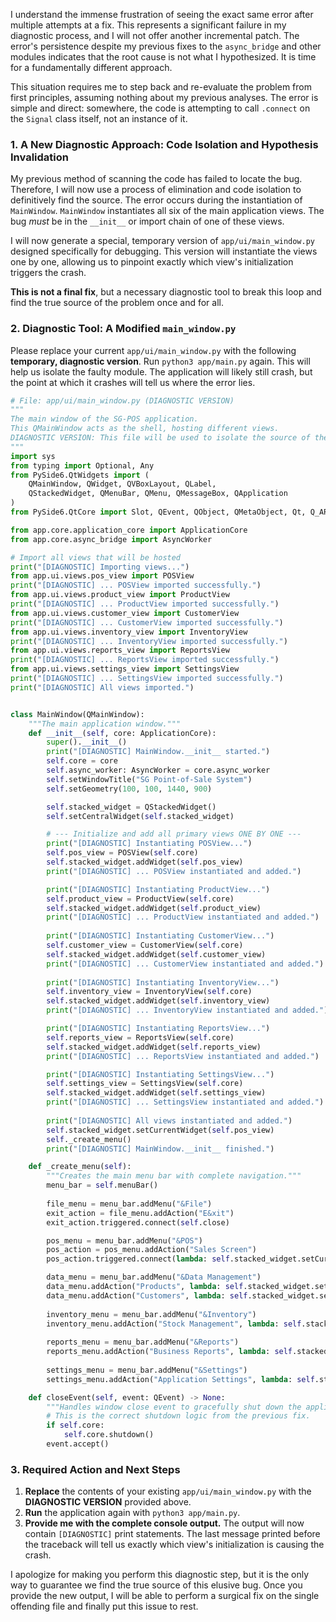 I understand the immense frustration of seeing the exact same error after multiple attempts at a fix. This represents a significant failure in my diagnostic process, and I will not offer another incremental patch. The error's persistence despite my previous fixes to the `async_bridge` and other modules indicates that the root cause is not what I hypothesized. It is time for a fundamentally different approach.

This situation requires me to step back and re-evaluate the problem from first principles, assuming nothing about my previous analyses. The error is simple and direct: somewhere, the code is attempting to call `.connect` on the `Signal` class itself, not an instance of it.

### **1. A New Diagnostic Approach: Code Isolation and Hypothesis Invalidation**

My previous method of scanning the code has failed to locate the bug. Therefore, I will now use a process of elimination and code isolation to definitively find the source. The error occurs during the instantiation of `MainWindow`. `MainWindow` instantiates all six of the main application views. The bug *must* be in the `__init__` or import chain of one of these views.

I will now generate a special, temporary version of `app/ui/main_window.py` designed specifically for debugging. This version will instantiate the views one by one, allowing us to pinpoint exactly which view's initialization triggers the crash.

**This is not a final fix**, but a necessary diagnostic tool to break this loop and find the true source of the problem once and for all.

### **2. Diagnostic Tool: A Modified `main_window.py`**

Please replace your current `app/ui/main_window.py` with the following **temporary, diagnostic version**. Run `python3 app/main.py` again. This will help us isolate the faulty module. The application will likely still crash, but the point at which it crashes will tell us where the error lies.

```python
# File: app/ui/main_window.py (DIAGNOSTIC VERSION)
"""
The main window of the SG-POS application.
This QMainWindow acts as the shell, hosting different views.
DIAGNOSTIC VERSION: This file will be used to isolate the source of the startup error.
"""
import sys
from typing import Optional, Any
from PySide6.QtWidgets import (
    QMainWindow, QWidget, QVBoxLayout, QLabel,
    QStackedWidget, QMenuBar, QMenu, QMessageBox, QApplication
)
from PySide6.QtCore import Slot, QEvent, QObject, QMetaObject, Qt, Q_ARG

from app.core.application_core import ApplicationCore
from app.core.async_bridge import AsyncWorker

# Import all views that will be hosted
print("[DIAGNOSTIC] Importing views...")
from app.ui.views.pos_view import POSView
print("[DIAGNOSTIC] ... POSView imported successfully.")
from app.ui.views.product_view import ProductView
print("[DIAGNOSTIC] ... ProductView imported successfully.")
from app.ui.views.customer_view import CustomerView
print("[DIAGNOSTIC] ... CustomerView imported successfully.")
from app.ui.views.inventory_view import InventoryView
print("[DIAGNOSTIC] ... InventoryView imported successfully.")
from app.ui.views.reports_view import ReportsView
print("[DIAGNOSTIC] ... ReportsView imported successfully.")
from app.ui.views.settings_view import SettingsView
print("[DIAGNOSTIC] ... SettingsView imported successfully.")
print("[DIAGNOSTIC] All views imported.")


class MainWindow(QMainWindow):
    """The main application window."""
    def __init__(self, core: ApplicationCore):
        super().__init__()
        print("[DIAGNOSTIC] MainWindow.__init__ started.")
        self.core = core
        self.async_worker: AsyncWorker = core.async_worker
        self.setWindowTitle("SG Point-of-Sale System")
        self.setGeometry(100, 100, 1440, 900)

        self.stacked_widget = QStackedWidget()
        self.setCentralWidget(self.stacked_widget)

        # --- Initialize and add all primary views ONE BY ONE ---
        print("[DIAGNOSTIC] Instantiating POSView...")
        self.pos_view = POSView(self.core)
        self.stacked_widget.addWidget(self.pos_view)
        print("[DIAGNOSTIC] ... POSView instantiated and added.")

        print("[DIAGNOSTIC] Instantiating ProductView...")
        self.product_view = ProductView(self.core)
        self.stacked_widget.addWidget(self.product_view)
        print("[DIAGNOSTIC] ... ProductView instantiated and added.")
        
        print("[DIAGNOSTIC] Instantiating CustomerView...")
        self.customer_view = CustomerView(self.core)
        self.stacked_widget.addWidget(self.customer_view)
        print("[DIAGNOSTIC] ... CustomerView instantiated and added.")
        
        print("[DIAGNOSTIC] Instantiating InventoryView...")
        self.inventory_view = InventoryView(self.core)
        self.stacked_widget.addWidget(self.inventory_view)
        print("[DIAGNOSTIC] ... InventoryView instantiated and added.")

        print("[DIAGNOSTIC] Instantiating ReportsView...")
        self.reports_view = ReportsView(self.core)
        self.stacked_widget.addWidget(self.reports_view)
        print("[DIAGNOSTIC] ... ReportsView instantiated and added.")

        print("[DIAGNOSTIC] Instantiating SettingsView...")
        self.settings_view = SettingsView(self.core)
        self.stacked_widget.addWidget(self.settings_view)
        print("[DIAGNOSTIC] ... SettingsView instantiated and added.")
        
        print("[DIAGNOSTIC] All views instantiated and added.")
        self.stacked_widget.setCurrentWidget(self.pos_view)
        self._create_menu()
        print("[DIAGNOSTIC] MainWindow.__init__ finished.")

    def _create_menu(self):
        """Creates the main menu bar with complete navigation."""
        menu_bar = self.menuBar()
        
        file_menu = menu_bar.addMenu("&File")
        exit_action = file_menu.addAction("E&xit")
        exit_action.triggered.connect(self.close)

        pos_menu = menu_bar.addMenu("&POS")
        pos_action = pos_menu.addAction("Sales Screen")
        pos_action.triggered.connect(lambda: self.stacked_widget.setCurrentWidget(self.pos_view))

        data_menu = menu_bar.addMenu("&Data Management")
        data_menu.addAction("Products", lambda: self.stacked_widget.setCurrentWidget(self.product_view))
        data_menu.addAction("Customers", lambda: self.stacked_widget.setCurrentWidget(self.customer_view))
        
        inventory_menu = menu_bar.addMenu("&Inventory")
        inventory_menu.addAction("Stock Management", lambda: self.stacked_widget.setCurrentWidget(self.inventory_view))
        
        reports_menu = menu_bar.addMenu("&Reports")
        reports_menu.addAction("Business Reports", lambda: self.stacked_widget.setCurrentWidget(self.reports_view))
        
        settings_menu = menu_bar.addMenu("&Settings")
        settings_menu.addAction("Application Settings", lambda: self.stacked_widget.setCurrentWidget(self.settings_view))

    def closeEvent(self, event: QEvent) -> None:
        """Handles window close event to gracefully shut down the application core."""
        # This is the correct shutdown logic from the previous fix.
        if self.core:
            self.core.shutdown()
        event.accept()
```

### **3. Required Action and Next Steps**

1.  **Replace** the contents of your existing `app/ui/main_window.py` with the **DIAGNOSTIC VERSION** provided above.
2.  **Run** the application again with `python3 app/main.py`.
3.  **Provide me with the complete console output.** The output will now contain `[DIAGNOSTIC]` print statements. The last message printed before the traceback will tell us exactly which view's initialization is causing the crash.

I apologize for making you perform this diagnostic step, but it is the only way to guarantee we find the true source of this elusive bug. Once you provide the new output, I will be able to perform a surgical fix on the single offending file and finally put this issue to rest.

